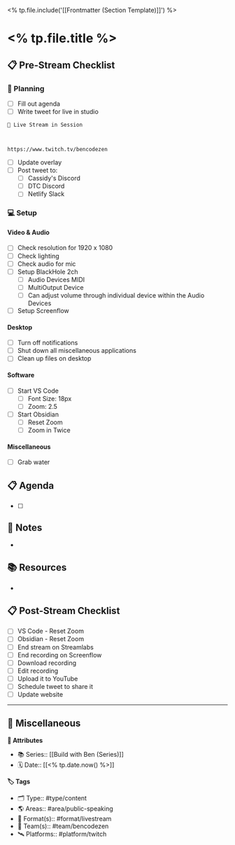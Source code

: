 <% tp.file.include('[[Frontmatter (Section Template)]]') %>

# <% tp.file.title %>

## 📋 Pre-Stream Checklist

### 📝 Planning

- [ ] Fill out agenda
- [ ] Write tweet for live in studio

```
🔴 Live Stream in Session



https://www.twitch.tv/bencodezen
```

- [ ] Update overlay
- [ ] Post tweet to:
	- [ ] Cassidy's Discord
	- [ ] DTC Discord
	- [ ] Netlify Slack

### 💻 Setup

#### Video & Audio
- [ ] Check resolution for 1920 x 1080
- [ ] Check lighting
- [ ] Check audio for mic
- [ ] Setup BlackHole 2ch
	- [ ] Audio Devices MIDI
	- [ ] MultiOutput Device
	- [ ] Can adjust volume through individual device within the Audio Devices
- [ ] Setup Screenflow

#### Desktop
- [ ] Turn off notifications
- [ ] Shut down all miscellaneous applications
- [ ] Clean up files on desktop

#### Software
- [ ] Start VS Code
	- [ ] Font Size: 18px
	- [ ] Zoom: 2.5
- [ ] Start Obsidian
	- [ ] Reset Zoom
	- [ ] Zoom in Twice

#### Miscellaneous

- [ ] Grab water


## 📋 Agenda

- [ ]

## 📝 Notes

-

## 📚 Resources

-

## 📋 Post-Stream Checklist

- [ ] VS Code - Reset Zoom
- [ ] Obsidian - Reset Zoom
- [ ] End stream on Streamlabs
- [ ] End recording on Screenflow
- [ ] Download recording
- [ ] Edit recording
- [ ] Upload it to YouTube
- [ ] Schedule tweet to share it
- [ ] Update website

---

## 🌮 Miscellaneous

**🧰 Attributes**

- 📚 Series:: [[Build with Ben (Series)]]
- 🗓️ Date:: [[<% tp.date.now() %>]]

**🏷 Tags**

- 🗂 Type:: #type/content
- 🌎 Areas:: #area/public-speaking
- 📼 Format(s):: #format/livestream
- 🚀 Team(s):: #team/bencodezen
- 🛰 Platforms:: #platform/twitch
